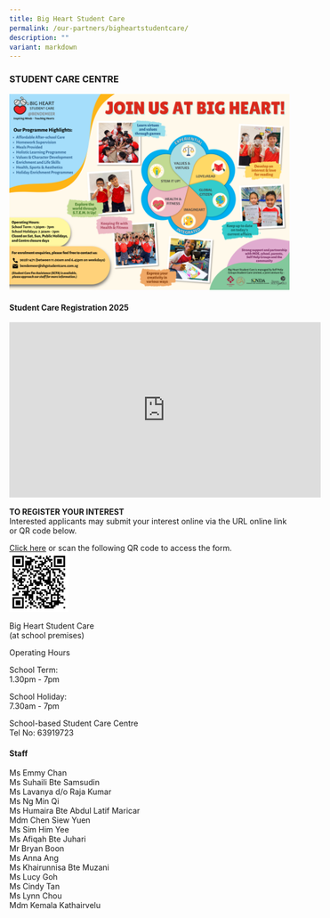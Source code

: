 ```yaml
---
title: Big Heart Student Care
permalink: /our-partners/bigheartstudentcare/
description: ""
variant: markdown
---
```

### STUDENT CARE CENTRE

![](/images/Bendemeer_Info.png)


#### Student Care Registration 2025

<iframe allowfullscreen="" allow="accelerometer; autoplay; clipboard-write; encrypted-media; gyroscope; picture-in-picture; web-share" frameborder="0" title="YouTube video player" src="https://www.youtube.com/embed/vQKoE2luc20?si=kVs_yAS4LLJxb8kv" height="315" width="560"></iframe>

**TO REGISTER YOUR INTEREST**  
Interested applicants may submit your interest online via the URL online link or QR code below.
 
 [Click here](https://bigheartstudentcare.com/interest/)
or scan the following QR code to access the form.
![Register](/images/Interest_Link_QR_Code_1.png)

Big Heart Student Care  
(at school premises)  
  
Operating Hours   

School Term:  
1.30pm - 7pm  
  
School Holiday:  
7.30am - 7pm  
  
School-based Student Care Centre  
Tel No: 63919723  
  

#### Staff

Ms Emmy Chan&nbsp;<br>
Ms Suhaili Bte Samsudin  <br>
Ms Lavanya d/o Raja Kumar  <br>
Ms Ng Min Qi  <br>
Ms Humaira Bte Abdul Latif Maricar <br>
Mdm Chen Siew Yuen <br>
Ms Sim Him Yee&nbsp;<br> 
Ms Afiqah Bte Juhari  <br>
Mr Bryan Boon&nbsp;<br>
Ms Anna Ang  
Ms Khairunnisa Bte Muzani <br>
Ms Lucy Goh&nbsp;<br>
Ms Cindy Tan  <br>
Ms Lynn Chou&nbsp;<br>
Mdm Kemala Kathairvelu